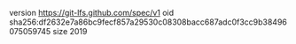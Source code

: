version https://git-lfs.github.com/spec/v1
oid sha256:df2632e7a86bc9fecf857a29530c08308bacc687adc0f3cc9b38496075059745
size 2019

